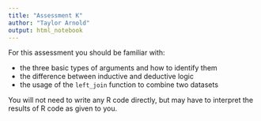 ```yaml
---
title: "Assessment K"
author: "Taylor Arnold"
output: html_notebook
---
```


For this assessment you should be familiar with:

- the three basic types of arguments and how to identify them
- the difference between inductive and deductive logic
- the usage of the `left_join` function to combine two datasets

You will not need to write any R code directly, but may have to interpret the
results of R code as given to you.
